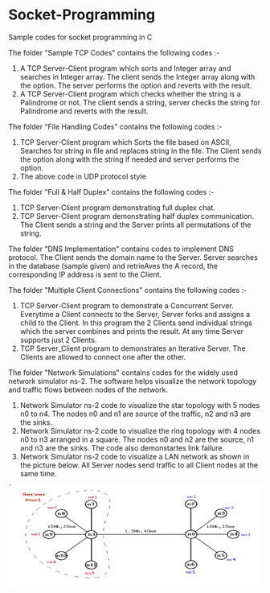 # Socket-Programming
Sample codes for socket programming in C

The folder "Sample TCP Codes" contains the following codes :-
  1. A TCP Server-Client program which sorts and Integer array and searches in Integer array. The client sends the Integer array along with the option. The server performs the option and reverts with the result.
  2. A TCP Server-Client program which checks whether the string is a Palindrome or not. The client sends a string, server checks the string for Palindrome and reverts with the result.

The folder "File Handling Codes" contains the following codes :-
  1. TCP Server-Client program which Sorts the file based on ASCII, Searches for string in file and replaces string in the file. The Client sends the option along with the string if needed and server performs the option.
  2. The above code in UDP protocol style
  
The folder "Full & Half Duplex" contains the following codes :-
  1. TCP Server-Client program demonstrating full duplex chat.
  2. TCP Server-Client program demonstrating half duplex communication. The Client sends a string and the Server prints all permutations of the string.

The folder "DNS Implementation" contains codes to implement DNS protocol. The Client sends the domain name to the Server. Server searches in the database (sample given) and retrieAves the A record, the corresponding IP address is sent to the Client.

The folder "Multiple Client Connections" contains the following codes :-
  1. TCP Server-Client program to demonstrate a Concurrent Server. Everytime a Client connects to the Server, Server forks and assigns a child to the Client. In this program the 2 Clients send individual strings which the server combines and prints the result. At any time Server supports just 2 Clients.
  2. TCP Server_Client program to demonstrates an Iterative Server. The Clients are allowed to connect one after the other.
  
The folder "Network Simulations" contains codes for the widely used network simulator ns-2. The software helps visualize the network topology and traffic flows between nodes of the network. 
  1. Network Simulator ns-2 code to visualize the star topology with 5 nodes n0 to n4. The nodes n0 and n1 are source of the traffic, n2 and n3 are the sinks.
  2. Network Simulator ns-2 code to visualize the ring topology with 4 nodes n0 to n3 arranged in a square. The nodes n0 and n2 are the source, n1 and n3 are the sinks. The code also demonstartes link failure.
  3. Network Simulator ns-2 code to visualize a LAN network as shown in the picture below. All Server nodes send traffic to all Client nodes at the same time.
  
![Cat](https://github.com/rajtulluri/Socket-Programming/blob/master/Network%20Simulations/LAN_Visualisation.png)
